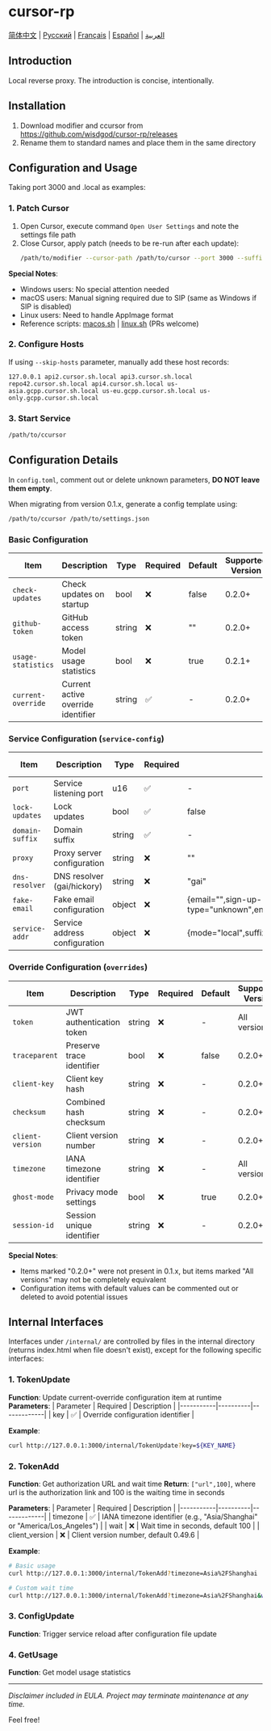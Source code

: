 # cursor-rp

[简体中文](README.md) | [Русский](README.ru.md) | [Français](README.fr.md) | [Español](README.es.md) | [العربية](README.ar.md)

## Introduction
Local reverse proxy. The introduction is concise, intentionally.

## Installation
1. Download modifier and ccursor from https://github.com/wisdgod/cursor-rp/releases
2. Rename them to standard names and place them in the same directory

## Configuration and Usage
Taking port 3000 and .local as examples:

### 1. Patch Cursor
1. Open Cursor, execute command `Open User Settings` and note the settings file path
2. Close Cursor, apply patch (needs to be re-run after each update):
   ```bash
   /path/to/modifier --cursor-path /path/to/cursor --port 3000 --suffix .local local
   ```

**Special Notes**:
- Windows users: No special attention needed
- macOS users: Manual signing required due to SIP (same as Windows if SIP is disabled)
- Linux users: Need to handle AppImage format
- Reference scripts: [macos.sh](macos.sh) | [linux.sh](linux.sh) (PRs welcome)

### 2. Configure Hosts
If using `--skip-hosts` parameter, manually add these host records:
```
127.0.0.1 api2.cursor.sh.local api3.cursor.sh.local repo42.cursor.sh.local api4.cursor.sh.local us-asia.gcpp.cursor.sh.local us-eu.gcpp.cursor.sh.local us-only.gcpp.cursor.sh.local
```

### 3. Start Service
```bash
/path/to/ccursor
```

## Configuration Details
In `config.toml`, comment out or delete unknown parameters, **DO NOT leave them empty**.

When migrating from version 0.1.x, generate a config template using:
```bash
/path/to/ccursor /path/to/settings.json
```

### Basic Configuration
| Item | Description | Type | Required | Default | Supported Version |
|------|-------------|------|----------|---------|------------------|
| `check-updates` | Check updates on startup | bool | ❌ | false | 0.2.0+ |
| `github-token` | GitHub access token | string | ❌ | "" | 0.2.0+ |
| `usage-statistics` | Model usage statistics | bool | ❌ | true | 0.2.1+ |
| `current-override` | Current active override identifier | string | ✅ | - | 0.2.0+ |

### Service Configuration (`service-config`)
| Item | Description | Type | Required | Default | Supported Version |
|------|-------------|------|----------|---------|------------------|
| `port` | Service listening port | u16 | ✅ | - | All versions |
| `lock-updates` | Lock updates | bool | ✅ | false | All versions |
| `domain-suffix` | Domain suffix | string | ✅ | - | All versions |
| `proxy` | Proxy server configuration | string | ❌ | "" | 0.2.0+ |
| `dns-resolver` | DNS resolver (gai/hickory) | string | ❌ | "gai" | 0.2.0+ |
| `fake-email` | Fake email configuration | object | ❌ | {email="",sign-up-type="unknown",enable=false} | 0.2.0+ |
| `service-addr` | Service address configuration | object | ❌ | {mode="local",suffix=".example.com",port=8080} | 0.2.0+ |

### Override Configuration (`overrides`)
| Item | Description | Type | Required | Default | Supported Version |
|------|-------------|------|----------|---------|------------------|
| `token` | JWT authentication token | string | ❌ | - | All versions |
| `traceparent` | Preserve trace identifier | bool | ❌ | false | 0.2.0+ |
| `client-key` | Client key hash | string | ❌ | - | 0.2.0+ |
| `checksum` | Combined hash checksum | string | ❌ | - | 0.2.0+ |
| `client-version` | Client version number | string | ❌ | - | 0.2.0+ |
| `timezone` | IANA timezone identifier | string | ❌ | - | All versions |
| `ghost-mode` | Privacy mode settings | bool | ❌ | true | 0.2.0+ |
| `session-id` | Session unique identifier | string | ❌ | - | 0.2.0+ |

**Special Notes**:
- Items marked "0.2.0+" were not present in 0.1.x, but items marked "All versions" may not be completely equivalent
- Configuration items with default values can be commented out or deleted to avoid potential issues

## Internal Interfaces
Interfaces under `/internal/` are controlled by files in the internal directory (returns index.html when file doesn't exist), except for the following specific interfaces:

### 1. TokenUpdate
**Function**: Update current-override configuration item at runtime
**Parameters**:
| Parameter | Required | Description |
|-----------|----------|-------------|
| key | ✅ | Override configuration identifier |

**Example**:
```bash
curl http://127.0.0.1:3000/internal/TokenUpdate?key=${KEY_NAME}
```

### 2. TokenAdd
**Function**: Get authorization URL and wait time
**Return**: `["url",100]`, where url is the authorization link and 100 is the waiting time in seconds

**Parameters**:
| Parameter | Required | Description |
|-----------|----------|-------------|
| timezone | ✅ | IANA timezone identifier (e.g., "Asia/Shanghai" or "America/Los_Angeles") |
| wait | ❌ | Wait time in seconds, default 100 |
| client_version | ❌ | Client version number, default 0.49.6 |

**Example**:
```bash
# Basic usage
curl http://127.0.0.1:3000/internal/TokenAdd?timezone=Asia%2FShanghai

# Custom wait time
curl http://127.0.0.1:3000/internal/TokenAdd?timezone=Asia%2FShanghai&wait=50
```

### 3. ConfigUpdate
**Function**: Trigger service reload after configuration file update

### 4. GetUsage
**Function**: Get model usage statistics

---

*Disclaimer included in EULA. Project may terminate maintenance at any time.*

Feel free!